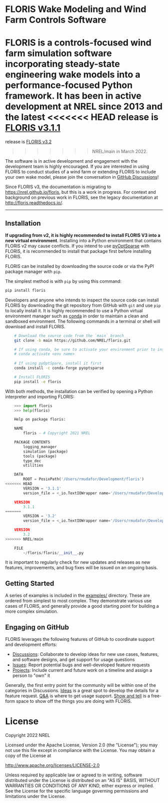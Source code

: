 # FLORIS Wake Modeling and Wind Farm Controls Software

FLORIS is a controls-focused wind farm simulation software incorporating
steady-state engineering wake models into a performance-focused Python
framework. It has been in active development at NREL since 2013 and the latest
<<<<<<< HEAD
release is [FLORIS v3.1.1](https://github.com/NREL/floris/releases/latest)
=======
release is [FLORIS v3.2](https://github.com/NREL/floris/releases/latest)
>>>>>>> NREL/main
in March 2022.

The software is in active development and engagement with the development team
is highly encouraged. If you are interested in using FLORIS to conduct studies
of a wind farm or extending FLORIS to include your own wake model, please join
the conversation in [GitHub Discussions](https://github.com/NREL/floris/discussions/categories/v3-design-discussion)!

Since FLORIS v3, the documentation is migrating to https://nrel.github.io/floris,
but this is a work in progress. For context and background on previous work in
FLORIS, see the legacy documentation at http://floris.readthedocs.io/.

---

## Installation

**If upgrading from v2, it is highly recommended to install FLORIS V3 into a new virtual environment**.
Installing into a Python environment that contains FLORIS v2 may cause conflicts.
If you intend to use [pyOptSparse](https://mdolab-pyoptsparse.readthedocs-hosted.com/en/latest/) with FLORIS,
it is recommended to install that package first before installing FLORIS.

FLORIS can be installed by downloading the source code or via the PyPI
package manager with `pip`.

The simplest method is with `pip` by using this command:

```bash
pip install floris
```

Developers and anyone who intends to inspect the source code
can install FLORIS by downloading the git repository
from GitHub with ``git`` and use ``pip`` to locally install it.
It is highly recommended to use a Python virtual environment manager
such as [conda](https://docs.conda.io/en/latest/miniconda.html)
in order to maintain a clean and sandboxed environment. The following
commands in a terminal or shell will download and install FLORIS.

```bash
    # Download the source code from the `main` branch
    git clone -b main https://github.com/NREL/floris.git

    # If using conda, be sure to activate your environment prior to installing
    # conda activate <env name>
    
    # If using pyOptSpare, install it first
    conda install -c conda-forge pyoptsparse

    # Install FLORIS
    pip install -e floris
```

With both methods, the installation can be verified by opening a Python interpreter
and importing FLORIS:

```python
    >>> import floris
    >>> help(floris)

    Help on package floris:

    NAME
        floris - # Copyright 2021 NREL

    PACKAGE CONTENTS
        logging_manager
        simulation (package)
        tools (package)
        type_dec
        utilities

    DATA
        ROOT = PosixPath('/Users/rmudafor/Development/floris')
<<<<<<< HEAD
        VERSION = '3.1.1'
        version_file = <_io.TextIOWrapper name='/Users/rmudafor/Development/fl...

    VERSION
        3.1.1
=======
        VERSION = '3.2'
        version_file = <_io.TextIOWrapper name='/Users/rmudafor/Development/fl...

    VERSION
        3.2
>>>>>>> NREL/main

    FILE
        ~/floris/floris/__init__.py
```

It is important to regularly check for new updates and releases as new
features, improvements, and bug fixes will be issued on an ongoing basis.


## Getting Started

A series of examples is included in the [examples/](https://github.com/NREL/floris/tree/main/examples)
directory. These are ordered from simplest to most complex. They demonstrate various
use cases of FLORIS, and generally provide a good starting point for building a more
complex simulation.


## Engaging on GitHub

FLORIS leverages the following features of GitHub to coordinate support and development efforts:

- [Discussions](https://github.com/NREL/floris/discussions): Collaborate to develop ideas for new use cases, features, and software designs, and get support for usage questions
- [Issues](https://github.com/NREL/floris/issues): Report potential bugs and well-developed feature requests
- [Projects](https://github.com/orgs/NREL/projects/18/): Include current and future work on a timeline and assign a person to "own" it

Generally, the first entry point for the community will be within one of the
categories in Discussions.
[Ideas](https://github.com/NREL/floris/discussions/categories/ideas) is a great spot to develop the
details for a feature request. [Q&A](https://github.com/NREL/floris/discussions/categories/q-a)
is where to get usage support.
[Show and tell](https://github.com/NREL/floris/discussions/categories/show-and-tell) is a free-form
space to show off the things you are doing with FLORIS.

# License

Copyright 2022 NREL

Licensed under the Apache License, Version 2.0 (the "License");
you may not use this file except in compliance with the License.
You may obtain a copy of the License at

   http://www.apache.org/licenses/LICENSE-2.0

Unless required by applicable law or agreed to in writing, software
distributed under the License is distributed on an "AS IS" BASIS,
WITHOUT WARRANTIES OR CONDITIONS OF ANY KIND, either express or implied.
See the License for the specific language governing permissions and
limitations under the License.

